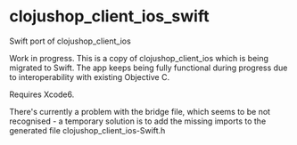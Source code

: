 clojushop_client_ios_swift
==========================

Swift port of clojushop_client_ios

Work in progress. This is a copy of clojushop_client_ios which is being migrated to Swift. The app keeps being fully functional during progress due to interoperability with existing Objective C.

Requires Xcode6.

There's currently a problem with the bridge file, which seems to be not recognised - a temporary solution is to add the missing imports to the generated file clojushop_client_ios-Swift.h
